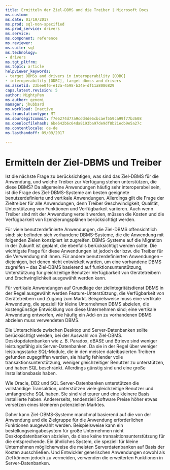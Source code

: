 ```yaml
---
title: Ermitteln der Ziel-DBMS und die Treiber | Microsoft Docs
ms.custom: 
ms.date: 01/19/2017
ms.prod: sql-non-specified
ms.prod_service: drivers
ms.service: 
ms.component: reference
ms.reviewer: 
ms.suite: sql
ms.technology:
- drivers
ms.tgt_pltfrm: 
ms.topic: article
helpviewer_keywords:
- target DBMSs and drivers in interoperability [ODBC]
- interoperability [ODBC], target dbmss and drivers
ms.assetid: 23bee0f6-e12a-4598-b34e-df11a8086829
caps.latest.revision: 5
author: MightyPen
ms.author: genemi
manager: jhubbard
ms.workload: Inactive
ms.translationtype: MT
ms.sourcegitcommit: f7e6274d77a9cdd4de6cbcaef559ca99f77b3608
ms.openlocfilehash: 6be642b6c64da8193ba97de9df8b21ecb9e5a27c
ms.contentlocale: de-de
ms.lasthandoff: 09/09/2017

---
```

# <a name="determining-the-target-dbmss-and-drivers"></a>Ermitteln der Ziel-DBMS und Treiber
Ist die nächste Frage zu berücksichtigen, was sind das Ziel-DBMS für die Anwendung, und welche Treiber zur Verfügung stehen unterstützen, die diese DBMS? Da allgemeine Anwendungen häufig sehr interoperabel sein, ist die Frage des Ziel-DBMS-Systeme am besten geeignete benutzerdefinierte und vertikale Anwendungen. Allerdings gilt die Frage der Zieltreiber für alle Anwendungen, denn Treiber Geschwindigkeit, Qualität, Unterstützung von Funktionen und Verfügbarkeit variieren. Auch wenn Treiber sind mit der Anwendung verteilt werden, müssen die Kosten und die Verfügbarkeit von lizenzierungsplänen berücksichtigt werden.  
  
 Für viele benutzerdefinierte Anwendungen, die Ziel-DBMS offensichtlich sind: sie befinden sich vorhandene DBMS-Systeme, die die Anwendung mit folgenden Zielen konzipiert ist zugreifen. DBMS-Systeme auf die Migration in der Zukunft ist geplant, die ebenfalls berücksichtigt werden sollte. Die wichtigste Frage für diese Anwendungen ist jedoch der bzw. die Treiber für die Verwendung mit ihnen. Für andere benutzerdefinierten Anwendungen – diejenigen, bei denen nicht entwickelt wurden, um eine vorhandene DBMS zugreifen – das Ziel-DBMS basierend auf funktionsunterstützung, Unterstützung für gleichzeitige Benutzer Verfügbarkeit von Gerätetreibern und Erschwinglichkeit ausgewählt werden kann.  
  
 Für vertikale Anwendungen auf Grundlage der zielintegritätsdienst DBMS in der Regel ausgewählt werden Feature-Unterstützung, die Verfügbarkeit von Gerätetreibern und Zugang zum Markt. Beispielsweise muss eine vertikale Anwendung, die speziell für kleine Unternehmen DBMS abzielen, die kostengünstige Entwicklung von diese Unternehmen sind; eine vertikale Anwendung entworfen, wie häufig ein Add-on zu vorhandenen DBMS abzielen muss verwendeten DBMS.  
  
 Die Unterschiede zwischen Desktop und Server-Datenbanken sollte berücksichtigt werden, bei der Auswahl von Ziel-DBMS. Desktopdatenbanken wie z. B. Paradox, dBASE und Btrieve sind weniger leistungsfähig als Server-Datenbanken. Da sie in der Regel über weniger leistungsstarke SQL-Module, die in den meisten dateibasierten Treibern gefunden zugegriffen werden, sie häufig fehlender volle transaktionsunterstützung, weniger gleichzeitiger Benutzer zu unterstützen, und haben SQL beschränkt. Allerdings günstig sind und eine große Installationsbasis haben.  
  
 Wie Oracle, DB2 und SQL Server-Datenbanken unterstützen die vollständige Transaktion, unterstützen viele gleichzeitige Benutzer und umfangreiche SQL haben. Sie sind viel teurer und eine kleinere Basis installierte haben. Andererseits, tendenziell Software Preise höher etwas versetzen eines kleineren potenziellen Marktes.  
  
 Daher kann Ziel-DBMS-Systeme manchmal basierend auf die von der Anwendung und die Zielgruppe für die Anwendung erforderlichen Funktionen ausgewählt werden. Beispielsweise kann ein bestellungseingabesystem für große Unternehmen nicht Desktopdatenbanken abzielen, da diese keine transaktionsunterstützung für die entsprechende. Ein ähnliches System, die speziell für kleine Unternehmen möglicherweise die meisten Serverdatenbanken auf Basis der Kosten ausschließen. Und Entwickler generischen Anwendungen sowohl als Ziel können jedoch zu vermeiden, verwenden die erweiterten Funktionen in Server-Datenbanken.


